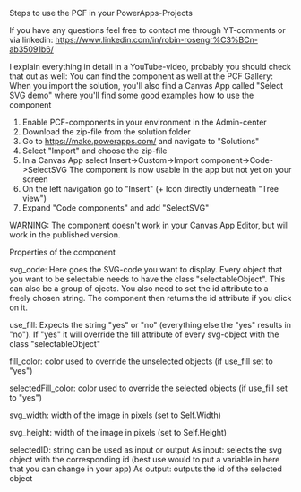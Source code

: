 Steps to use the PCF in your PowerApps-Projects

If you have any questions feel free to contact me through YT-comments or via linkedin: https://www.linkedin.com/in/robin-rosengr%C3%BCn-ab35091b6/

I explain everything in detail in a YouTube-video, probably you should check that out as well:
You can find the component as well at the PCF Gallery: 
When you import the solution, you'll also find a Canvas App called "Select SVG demo" where you'll find some good examples how to use the component

1. Enable PCF-components in your environment in the Admin-center
2. Download the zip-file from the solution folder
3. Go to https://make.powerapps.com/ and navigate to "Solutions"
4. Select "Import" and choose the zip-file
5. In a Canvas App select Insert->Custom->Import component->Code->SelectSVG
   The component is now usable in the app but not yet on your screen
6. On the left navigation go to "Insert" (+ Icon directly underneath "Tree view")
7. Expand "Code components" and add "SelectSVG"

WARNING: The component doesn't work in your Canvas App Editor, but will work in the published version.

Properties of the component

svg_code: Here goes the SVG-code you want to display. Every object that you want to be selectable needs to have the class "selectableObject". 
          This can also be a group of ojects. You also need to set the id attribute to a freely chosen string.
          The component then returns the id attribute if you click on it.

use_fill: Expects the string "yes" or "no" (everything else the "yes" results in "no"). If "yes" it will override the fill attribute of every
          svg-object with the class "selectableObject"
          
fill_color: color used to override the unselected objects (if use_fill set to "yes")

selectedFill_color: color used to override the selected objects (if use_fill set to "yes")

svg_width: width of the image in pixels (set to Self.Width)

svg_height: width of the image in pixels (set to Self.Height)

selectedID: string can be used as input or output
           As input: selects the svg object with the corresponding id (best use would to put a variable in here that you can change in your app)
           As output: outputs the id of the selected object
